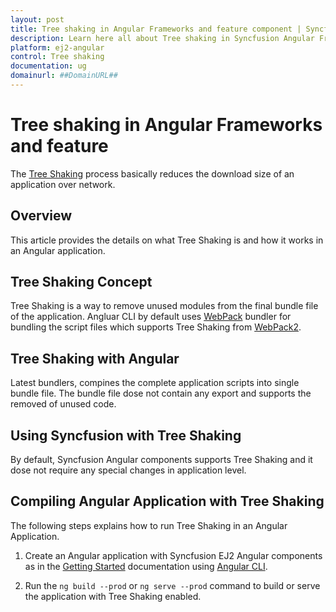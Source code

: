 ```yaml
---
layout: post
title: Tree shaking in Angular Frameworks and feature component | Syncfusion
description: Learn here all about Tree shaking in Syncfusion Angular Frameworks and feature component of Syncfusion Essential JS 2 and more.
platform: ej2-angular
control: Tree shaking 
documentation: ug
domainurl: ##DomainURL##
---
```


# Tree shaking in Angular Frameworks and feature 

The [Tree Shaking](https://webpack.js.org/guides/tree-shaking/) process basically reduces the download size of an application over network.

## Overview

This article provides the details on what Tree Shaking is and how it works in an Angular application.

## Tree Shaking Concept

Tree Shaking is a way to remove unused modules from the final bundle file of the application. Angluar CLI by default uses [WebPack](https://webpack.js.org/) bundler for bundling the script files which supports Tree Shaking from [WebPack2](https://webpack.js.org/).

## Tree Shaking with Angular

Latest bundlers, compines the complete application scripts into single bundle file. The bundle file dose not contain any export and supports the removed of unused code.

## Using Syncfusion with Tree Shaking

By default, Syncfusion Angular components supports Tree Shaking and it dose not require any special changes in application level.

## Compiling Angular Application with Tree Shaking

The following steps explains how to run Tree Shaking in an Angular Application.

1. Create an Angular application with Syncfusion EJ2 Angular components as in the [Getting Started](../getting-started/angular-cli/) documentation using [Angular CLI](https://cli.angular.io/).

2. Run the `ng build --prod` or `ng serve --prod` command to build or serve the application with Tree Shaking enabled.  